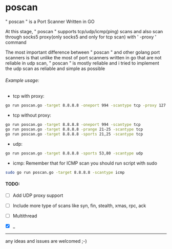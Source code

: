 # poscan
" poscan " is a Port Scanner Written in GO 

At this stage, " poscan " supports tcp/udp/icmp(ping) scans and also scan through socks5 proxy(only socks5 and only for tcp scan) with ' -proxy ' command

The most important difference between " poscan " and other golang port scanners is that unlike the most of port scanners written in go that are not reliable in udp scan, " poscan " is mostly reliable and i tried to implement the udp scan as reliable and simple as possible


###### Example usage:

- tcp with proxy:
```bash
go run poscan.go -target 8.8.8.8 -oneport 994 -scantype tcp -proxy 127.0.0.1:9150
```

- tcp without proxy:
```bash
go run poscan.go -target 8.8.8.8 -oneport 994 -scantype tcp
go run poscan.go -target 8.8.8.8 -prange 21-25 -scantype tcp
go run poscan.go -target 8.8.8.8 -sports 21,25 -scantype tcp
```
- udp:
```bash
go run poscan.go -target 8.8.8.8 -sports 53,80 -scantype udp
```
- icmp: Remember that for ICMP scan you should run script with sudo
```bash
sudo go run poscan.go -target 8.8.8.8 -scantype icmp
```



#### TODO:
- [ ] Add UDP proxy support
- [ ] Include more type of scans like syn, fin, stealth, xmas, rpc, ack
- [ ] Multithread
- [x] _


---------------------------------

any ideas and issues are welcomed ;-)
